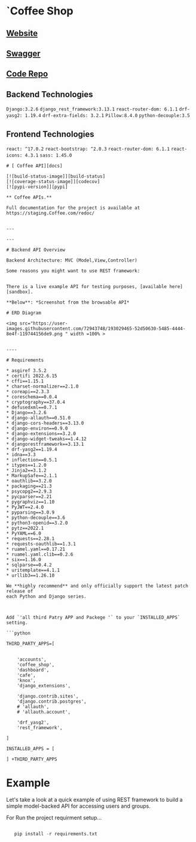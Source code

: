 
# **`Coffee Shop**

## [Website]()

## [Swagger]()

## [Code Repo]()

## Backend Technologies

`Django:3.2.6` `django_rest_framework:3.13.1` `react-router-dom: 6.1.1` `drf-yasg2: 1.19.4` `drf-extra-fields: 3.2.1`
`Pillow:8.4.0` `python-decouple:3.5`



## Frontend Technologies
 `react: ^17.0.2` `react-bootstrap: ^2.0.3` `react-router-dom: 6.1.1` `react-icons: 4.3.1` `sass: 1.45.0`

```
# [ Coffee API][docs]

[![build-status-image]][build-status]
[![coverage-status-image]][codecov]
[![pypi-version]][pypi]

** Coffee APIs.**

Full documentation for the project is available at https://staging.Coffee.com/redoc/ 


---

---

# Backend API Overview

Backend Architecture: MVC (Model,View,Controller)

Some reasons you might want to use REST framework:


There is a live example API for testing purposes, [available here][sandbox].

**Below**: *Screenshot from the browsable API*

# ERD Diagram 

<img src="https://user-images.githubusercontent.com/72943748/193029465-52d50630-5485-4444-8e4f-119744156de9.png " width =100% > 


----

# Requirements

* asgiref 3.5.2
* certifi 2022.6.15
* cffi==1.15.1
* charset-normalizer==2.1.0
* coreapi==2.3.3
* coreschema==0.0.4
* cryptography==37.0.4
* defusedxml==0.7.1
* Django==3.2.6
* django-allauth==0.51.0
* django-cors-headers==3.13.0
* django-environ==0.9.0
* django-extensions==3.2.0
* django-widget-tweaks==1.4.12
* djangorestframework==3.13.1
* drf-yasg2==1.19.4
* idna==3.3
* inflection==0.5.1
* itypes==1.2.0
* Jinja2==3.1.2
* MarkupSafe==2.1.1
* oauthlib==3.2.0
* packaging==21.3
* psycopg2==2.9.3
* pycparser==2.21
* pygraphviz==1.10
* PyJWT==2.4.0
* pyparsing==3.0.9
* python-decouple==3.6
* python3-openid==3.2.0
* pytz==2022.1
* PyYAML==6.0
* requests==2.28.1
* requests-oauthlib==1.3.1
* ruamel.yaml==0.17.21
* ruamel.yaml.clib==0.2.6
* six==1.16.0
* sqlparse==0.4.2
* uritemplate==4.1.1
* urllib3==1.26.10

We **highly recommend** and only officially support the latest patch release of
each Python and Django series.



Add `'all third Patry APP and Packege '` to your `INSTALLED_APPS` setting.

```python

THIRD_PARTY_APPS=[
    
    
    'accounts',
    'coffee_shop',
    'dashboard',
    'cafe',
    'knox',
    'django_extensions',

    'django.contrib.sites',
    'django.contrib.postgres',
    # 'allauth',
    # 'allauth.account',

    'drf_yasg2',
    'rest_framework',

]

INSTALLED_APPS = [

] +THIRD_PARTY_APPS
```

# Example

Let's take a look at a quick example of using REST framework to build a simple model-backed API for accessing users and groups.

For Run the project requirment setup...
```python

   pip install -r requirements.txt
